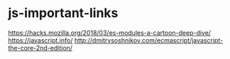 # js-important-links
https://hacks.mozilla.org/2018/03/es-modules-a-cartoon-deep-dive/
https://javascript.info/
http://dmitrysoshnikov.com/ecmascript/javascript-the-core-2nd-edition/
